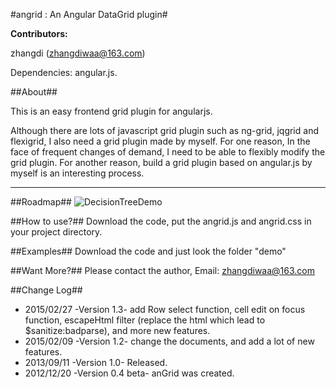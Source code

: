 #angrid : An Angular DataGrid plugin#

__Contributors:__

zhangdi (zhangdiwaa@163.com)

Dependencies: angular.js.

##About##

This is an easy frontend grid plugin for angularjs.

Although there are lots of javascript grid plugin such as ng-grid, jqgrid and flexigrid, I also need a grid plugin made by myself.
For one reason, In the face of frequent changes of demand, I need to be able to flexibly modify the grid plugin.
For another reason, build a grid plugin based on angular.js by myself is an interesting process.
***

##Roadmap##
![DecisionTreeDemo](http://i587.photobucket.com/albums/ss314/zhangdiwaa/my%20blog%20photo/Angridjscn.jpeg)

##How to use?##
Download the code, put the angrid.js and angrid.css in your project directory.

##Examples##
Download the code and just look the folder "demo"

##Want More?##
Please contact the author, Email: zhangdiwaa@163.com

##Change Log##
- 2015/02/27 -Version 1.3- add Row select function, cell edit on focus function, escapeHtml filter (replace the html which lead to $sanitize:badparse), and more new features.
- 2015/02/09 -Version 1.2- change the documents, and add a lot of new features.
- 2013/09/11 -Version 1.0- Released.
- 2012/12/20 -Version 0.4 beta- anGrid was created.
